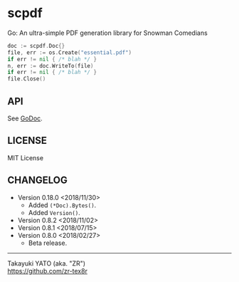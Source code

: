 scpdf
======

Go: An ultra-simple PDF generation library for Snowman Comedians

```go
doc := scpdf.Doc{}
file, err := os.Create("essential.pdf")
if err != nil { /* blah */ }
n, err := doc.WriteTo(file)
if err != nil { /* blah */ }
file.Close()
```

API
---

See [GoDoc](https://godoc.org/github.com/zr-tex8r/scpdf).

LICENSE
-------

MIT License

CHANGELOG
---------

  * Version 0.18.0 <2018/11/30>
      - Added `(*Doc).Bytes()`.
      - Added `Version()`.
  * Version 0.8.2  <2018/11/02>
  * Version 0.8.1  <2018/07/15>
  * Version 0.8.0  <2018/02/27>
      - Beta release.

--------------------
Takayuki YATO (aka. "ZR")  
https://github.com/zr-tex8r
